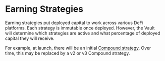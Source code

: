 # Earning Strategies

Earning strategies put deployed capital to work across various DeFi platforms. Each strategy is immutable once deployed. However, the Vault will determine which strategies are active and what percentage of deployed capital they will receive. 

For example, at launch, there will be an initial [Compound strategy](../supported-defi-platforms/compound.md). Over time, this may be replaced by a v2 or v3 Compound strategy.

